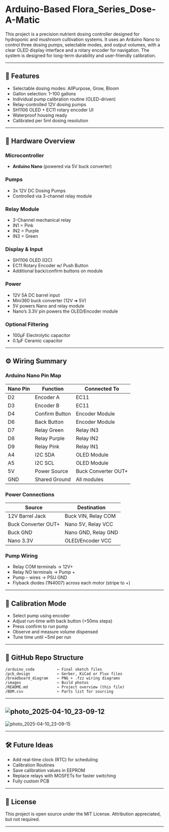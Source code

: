 # Arduino-Based Flora_Series_Dose-A-Matic

This project is a precision nutrient dosing controller designed for hydroponic and mushroom cultivation systems. It uses an Arduino Nano to control three dosing pumps, selectable modes, and output volumes, with a clear OLED display interface and a rotary encoder for navigation. The system is designed for long-term durability and user-friendly calibration.

---

## 🧠 Features

- Selectable dosing modes: AllPurpose, Grow, Bloom
- Gallon selection: 1–100 gallons
- Individual pump calibration routine (OLED-driven)
- Relay-controlled 12V dosing pumps
- SH1106 OLED + EC11 rotary encoder UI
- Waterproof housing ready
- Calibrated per 5ml dosing resolution

---

## 🔌 Hardware Overview

### Microcontroller

- **Arduino Nano** (powered via 5V buck converter)

### Pumps

- 3x 12V DC Dosing Pumps
- Controlled via 3-channel relay module

### Relay Module

- 3-Channel mechanical relay
- IN1 = Pink
- IN2 = Purple
- IN3 = Green

### Display & Input

- SH1106 OLED (I2C)
- EC11 Rotary Encoder w/ Push Button
- Additional back/confirm buttons on module

### Power

- 12V 5A DC barrel input
- Mini360 buck converter (12V ➜ 5V)
- 5V powers Nano and relay module
- Nano’s 3.3V pin powers the OLED/Encoder module

### Optional Filtering

- 100µF Electrolytic capacitor
- 0.1µF Ceramic capacitor

---

## ⚙️ Wiring Summary

### Arduino Nano Pin Map

| Nano Pin | Function       | Connected To        |
| -------- | -------------- | ------------------- |
| D2       | Encoder A      | EC11                |
| D3       | Encoder B      | EC11                |
| D4       | Confirm Button | Encoder Module      |
| D6       | Back Button    | Encoder Module      |
| D7       | Relay Green    | Relay IN3           |
| D8       | Relay Purple   | Relay IN2           |
| D9       | Relay Pink     | Relay IN1           |
| A4       | I2C SDA        | OLED Module         |
| A5       | I2C SCL        | OLED Module         |
| 5V       | Power Source   | Buck Converter OUT+ |
| GND      | Shared Ground  | All modules         |

### Power Connections

| Source              | Destination         |
| ------------------- | ------------------- |
| 12V Barrel Jack     | Buck VIN, Relay COM |
| Buck Converter OUT+ | Nano 5V, Relay VCC  |
| Buck GND            | Nano GND, Relay GND |
| Nano 3.3V           | OLED/Encoder VCC    |

### Pump Wiring

- Relay COM terminals → 12V+
- Relay NO terminals → Pump +
- Pump – wires → PSU GND
- Flyback diodes (1N4007) across each motor (stripe to +)

---

## 🧪 Calibration Mode

- Select pump using encoder
- Adjust run-time with back button (+50ms steps)
- Press confirm to run pump
- Observe and measure volume dispensed
- Tune time until \~5ml per run

---

## 📁 GitHub Repo Structure

```
/arduino_code          ← Final sketch files
/pcb_design            ← Gerber, KiCad or Flux files
/breadboard_diagram    ← PNG + .fzz wiring diagrams
/images                ← Build photos
/README.md             ← Project overview (this file)
/BOM.csv               ← Parts list for sourcing
```

---
![photo_2025-04-10_23-09-12](https://github.com/user-attachments/assets/a928ea41-6d17-42d9-ba7e-e5a182485979)
---
![photo_2025-04-10_23-09-15](https://github.com/user-attachments/assets/e288d053-fb7e-4e4f-9307-25b7e4c7147b)



---
## 🛠 Future Ideas

- Add real-time clock (RTC) for scheduling
- Calibration Routines
- Save calibration values in EEPROM
- Replace relays with MOSFETs for faster switching
- Fully custom PCB

---

## 📸 License

This project is open source under the MIT License. Attribution appreciated, but not required.

---

